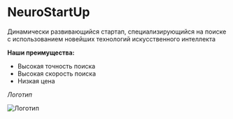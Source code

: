 # NeuroStartUp
Динамически развивающийся стартап, специализирующийся на поиске с использованием новейших технологий искусственного интеллекта

**Наши преимущества:**
* Высокая точность поиска
* Высокая скорость поиска
* Низкая цена

*Логотип*

![Логотип](https://camo.githubusercontent.com/c6727c717cad1e4820481abb87524f90782445c5/68747470733a2f2f692e696d6775722e636f6d2f495a4f525769492e706e67)
